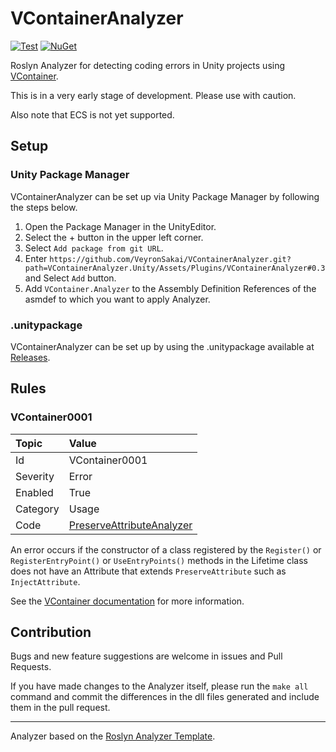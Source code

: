 # VContainerAnalyzer

[![Test](https://github.com/VeyronSakai/VContainerAnalyzer/actions/workflows/test.yml/badge.svg)](https://github.com/VeyronSakai/VContainerAnalyzer/actions/workflows/test.yml)
[![NuGet](https://img.shields.io/nuget/v/VContainerAnalyzer.svg)](https://www.nuget.org/packages/VContainerAnalyzer/)

Roslyn Analyzer for detecting coding errors in Unity projects using [VContainer](https://github.com/hadashiA/VContainer).

This is in a very early stage of development. Please use with caution.

Also note that ECS is not yet supported.

## Setup

### Unity Package Manager

VContainerAnalyzer can be set up via Unity Package Manager by following the steps below.

1. Open the Package Manager in the UnityEditor.
2. Select the + button in the upper left corner.
3. Select `Add package from git URL`.
4. Enter `https://github.com/VeyronSakai/VContainerAnalyzer.git?path=VContainerAnalyzer.Unity/Assets/Plugins/VContainerAnalyzer#0.3` and Select `Add` button.
5. Add `VContainer.Analyzer` to the Assembly Definition References of the asmdef to which you want to apply Analyzer.

### .unitypackage

VContainerAnalyzer can be set up by using the .unitypackage available at [Releases](https://github.com/VeyronSakai/VContainerAnalyzer/releases).

## Rules

### VContainer0001

| Topic    | Value                                                                                                                                              |
| :------- | :------------------------------------------------------------------------------------------------------------------------------------------------- |
| Id       | VContainer0001                                                                                                                                     |
| Severity | Error                                                                                                                                              |
| Enabled  | True                                                                                                                                               |
| Category | Usage                                                                                                                                              |
| Code     | [PreserveAttributeAnalyzer](https://github.com/VeyronSakai/VContainerAnalyzer/blob/main/VContainerAnalyzer/Analyzers/PreserveAttributeAnalyzer.cs) |

An error occurs if the constructor of a class registered by the `Register()` or `RegisterEntryPoint()` or `UseEntryPoints()` methods in the Lifetime class does not have an Attribute that extends `PreserveAttribute` such as `InjectAttribute`.

See the [VContainer documentation](https://vcontainer.hadashikick.jp/resolving/constructor-injection) for more information.

## Contribution

Bugs and new feature suggestions are welcome in issues and Pull Requests.

If you have made changes to the Analyzer itself, please run the `make all` command and commit the differences in the dll files generated and include them in the pull request.

---
Analyzer based on the [Roslyn Analyzer Template][template].

[template]: https://github.com/DeNA/RoslynAnalyzerTemplate
